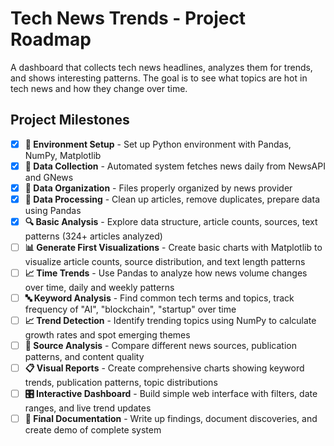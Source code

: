 # Tech News Trends - Project Roadmap
A dashboard that collects tech news headlines, analyzes them for trends, and shows interesting patterns. The goal is to see what topics are hot in tech news and how they change over time.

## Project Milestones

- [x] **🔧 Environment Setup** - Set up Python environment with Pandas, NumPy, Matplotlib
- [x] **🔄 Data Collection** - Automated system fetches news daily from NewsAPI and GNews
- [x] **📁 Data Organization** - Files properly organized by news provider
- [x] **🧹 Data Processing** - Clean up articles, remove duplicates, prepare data using Pandas
- [x] **🔍 Basic Analysis** - Explore data structure, article counts, sources, text patterns (324+ articles analyzed)
- [ ] **📊 Generate First Visualizations** - Create basic charts with Matplotlib to visualize article counts, source distribution, and text length patterns
- [ ] **📈 Time Trends** - Use Pandas to analyze how news volume changes over time, daily and weekly patterns
- [ ] **🔤 Keyword Analysis** - Find common tech terms and topics, track frequency of "AI", "blockchain", "startup" over time
- [ ] **📈 Trend Detection** - Identify trending topics using NumPy to calculate growth rates and spot emerging themes
- [ ] **📰 Source Analysis** - Compare different news sources, publication patterns, and content quality
- [ ] **📋 Visual Reports** - Create comprehensive charts showing keyword trends, publication patterns, topic distributions
- [ ] **🎛️ Interactive Dashboard** - Build simple web interface with filters, date ranges, and live trend updates
- [ ] **📝 Final Documentation** - Write up findings, document discoveries, and create demo of complete system